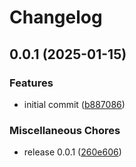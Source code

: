 # Changelog

## 0.0.1 (2025-01-15)


### Features

* initial commit ([b887086](https://github.com/glindstedt/obazel.nvim/commit/b887086be08bc1afba9c1760d780b34143b4c74c))


### Miscellaneous Chores

* release 0.0.1 ([260e606](https://github.com/glindstedt/obazel.nvim/commit/260e606ef7b13402e80f811de782ab55cc1f863a))

